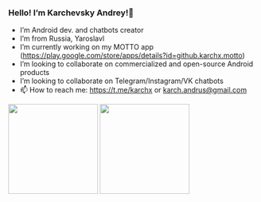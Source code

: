 ### Hello! I’m Karchevsky Andrey!👋

- I’m Android dev. and chatbots creator
- I’m from Russia, Yaroslavl
- I’m currently working on my MOTTO app (https://play.google.com/store/apps/details?id=github.karchx.motto)
- I’m looking to collaborate on commercialized and open-source Android products
- I’m looking to collaborate on Telegram/Instagram/VK chatbots
- 📫 How to reach me: https://t.me/karchx or karch.andrus@gmail.com

<a href="https://github.com/karchx"><img src="https://github-readme-stats.vercel.app/api?username=karchx&count_private=true" height="180" /></a> <a href="https://github.com/karchx"><img src="https://github-readme-stats.vercel.app/api/top-langs/?username=karchx&langs_count=8&hide=html,css&layout=compact" height="180" /></a>
